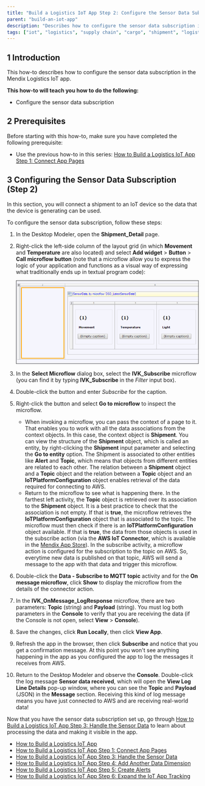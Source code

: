 ```yaml
---
title: "Build a Logistics IoT App Step 2: Configure the Sensor Data Subscription"
parent: "build-an-iot-app"
description: "Describes how to configure the sensor data subscription in the Mendix Logistics IoT app."
tags: ["iot", "logistics", "supply chain", "cargo", "shipment", "logistics", "sensor"]
---
```


## 1 Introduction

This how-to describes how to configure the sensor data subscription in the Mendix Logistics IoT app.

**This how-to will teach you how to do the following:**

* Configure the sensor data subscription

## 2 Prerequisites

Before starting with this how-to, make sure you have completed the following prerequisite:

* Use the previous how-to in this series: [How to Build a Logistics IoT App Step 1: Connect App Pages](build-an-iot-app-1)

## 3 Configuring the Sensor Data Subscription (Step 2)

In this section, you will connect a shipment to an IoT device so the data that the device is generating can be used.

To configure the sensor data subscription, follow these steps:

1. In the Desktop Modeler, open the **Shipment_Detail** page.
2. Right-click the left-side column of the layout grid (in which **Movement** and **Temperature** are also located) and select **Add widget** > **Button** > **Call microflow button** (note that a microflow allow you to express the logic of your application and functions as a visual way of expressing what traditionally ends up in textual program code):

    ![](attachments/build-an-iot-app/select-layoutgrid-column.png)

3. In the **Select Microflow** dialog box, select the **IVK_Subscribe** microflow (you can find it by typing **IVK_Subscribe** in the *Filter* input box).
4. Double-click the button and enter *Subscribe* for the caption.
5. Right-click the button and select **Go to microflow** to inspect the microflow.
    * When invoking a microflow, you can pass the context of a page to it. That enables you to work with all the data associations from the context objects. In this case, the context object is **Shipment**. You can view the structure of the **Shipment** object, which is called an entity, by right-clicking the **Shipment** input parameter and selecting the **Go to entity** option. The Shipment is associated to other entities like **Alert** and **Topic**, which means that objects from different entities are related to each other. The relation between a **Shipment** object and a **Topic** object and the relation between a **Topic** object and an **IoTPlatformConfiguration** object enables retrieval of the data required for connecting to AWS.
    * Return to the microflow to see what is happening there. In the farthest left activity, the **Topic** object is retrieved over its association to the **Shipment** object. It is a best practice to check that the association is not empty. If that is **true**, the microflow retrieves the **IoTPlatformConfiguration** object that is associated to the topic. The microflow must then check if there is an **IoTPlatformConfiguration** object available. If that is **true**, the data from those objects is used in the subscribe action (via the **AWS IoT Connector**, which is available in the [Mendix App Store](https://appstore.home.mendix.com/link/app/2868/Mendix/AWS-IoT-Connector)). In the subscribe activity, a microflow action is configured for the subscription to the topic on AWS. So, everytime new data is published on that topic, AWS will send a message to the app with that data and trigger this microflow.
6. Double-click the **Data - Subscribe to MQTT topic** activity and for the **On message microflow**, click **Show** to display the microflow from the details of the connector action.

    [](attachments/build-an-iot-app/subscribe-to-mqtt-topic.png)

7. In the **IVK_OnMessage_LogResponse** microflow, there are two parameters: **Topic** (string) and **Payload** (string). You must log both parameters in the **Console** to verify that you are receiving the data (if the Console is not open, select **View** > **Console**).
8. Save the changes, click **Run Locally**, then click **View App**.
9. Refresh the app in the browser, then click **Subscribe** and notice that you get a confirmation message. At this point you won't see anything happening in the app as you configured the app to log the messages it receives from AWS.
10. Return to the Desktop Modeler and observe the **Console**. Double-click the log message **Sensor data received**, which will open the **View Log Line Details** pop-up window, where you can see the **Topic** and **Payload** (JSON) in the **Message** section. Receiving this kind of log message means you have just connected to AWS and are receiving real-world data!

Now that you have the sensor data subscription set up, go through [How to Build a Logistics IoT App Step 3: Handle the Sensor Data](build-an-iot-app-3) to learn about processing the data and making it visible in the app.

* [How to Build a Logistics IoT App](build-an-iot-app)
* [How to Build a Logistics IoT App Step 1: Connect App Pages](build-an-iot-app-1)
* [How to Build a Logistics IoT App Step 3: Handle the Sensor Data](build-an-iot-app-3)
* [How to Build a Logistics IoT App Step 4: Add Another Data Dimension](build-an-iot-app-4)
* [How to Build a Logistics IoT App Step 5: Create Alerts](build-an-iot-app-5)
* [How to Build a Logistics IoT App Step 6: Expand the IoT App Tracking](build-an-iot-app-6)
